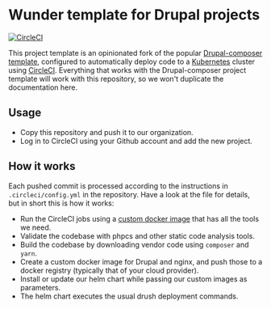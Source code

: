 # Wunder template for Drupal projects

[![CircleCI](https://circleci.com/gh/wunderio/drupal-project/tree/master.svg?style=svg)](https://circleci.com/gh/wunderio/drupal-project/tree/master)

This project template is an opinionated fork of the popular [Drupal-composer template](https://github.com/drupal-composer/drupal-project), configured to automatically deploy code to a [Kubernetes](https://kubernetes.io/) cluster using [CircleCI](https://circleci.com/). Everything that works with the Drupal-composer project template will work with this repository, so we won't duplicate the documentation here.

## Usage

- Copy this repository and push it to our organization. 
- Log in to CircleCI using your Github account and add the new project.

 
## How it works

Each pushed commit is processed according to the instructions in `.circleci/config.yml` in the repository. 
Have a look at the file for details, but in short this is how it works:

- Run the CircleCI jobs using a [custom docker image](https://github.com/wunderio/circleci-builder) that has all the tools we need.  
- Validate the codebase with phpcs and other static code analysis tools.
- Build the codebase by downloading vendor code using `composer` and `yarn`.
- Create a custom docker image for Drupal and nginx, and push those to a docker registry (typically that of your cloud provider).
- Install or update our helm chart while passing our custom images as parameters.
- The helm chart executes the usual drush deployment commands.
